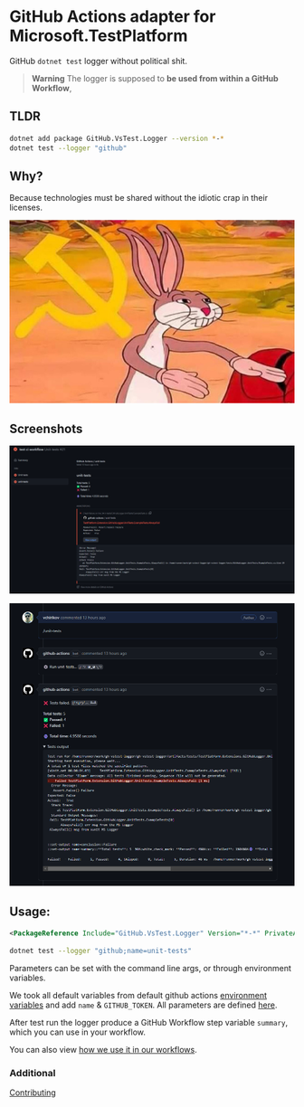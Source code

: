 # GitHub Actions adapter for Microsoft.TestPlatform

GitHub `dotnet test` logger without political shit.  

> **Warning**
> The logger is supposed to **be used from within a GitHub Workflow**,

## TLDR 

```bash
dotnet add package GitHub.VsTest.Logger --version *-*
dotnet test --logger "github"
```

## Why?

Because technologies must be shared without the idiotic crap in their licenses.  

![IT commune](https://raw.githubusercontent.com/vchirikov/gh-vstest-logger/master/docs/img/bunny.png)


## Screenshots

![Example of a summary](https://raw.githubusercontent.com/vchirikov/gh-vstest-logger/master/docs/img/test-ci-workflow.png)  

![Example of PR comment](https://raw.githubusercontent.com/vchirikov/gh-vstest-logger/master/docs/img/pr-comment.png)


## Usage:

```xml
<PackageReference Include="GitHub.VsTest.Logger" Version="*-*" PrivateAssets="All" IncludeAssets="runtime; build; native; contentfiles; analyzers" />
```

```bash
dotnet test --logger "github;name=unit-tests"
```

Parameters can be set with the command line args, or through environment variables.  

We took all default variables from default github actions [environment variables](https://docs.github.com/en/actions/learn-github-actions/environment-variables)
and add `name` & `GITHUB_TOKEN`. All parameters are defined [here](./src/dotnet/Logger/LoggerParameters.cs).  

After test run the logger produce a GitHub Workflow step variable `summary`, which you can use in your workflow.  

You can also view [how we use it in our workflows](./.github/workflows/unit-tests.yml).

### Additional

[Contributing](https://github.com/vchirikov/gh-vstest-logger/blob/master/docs/contributing.md)
